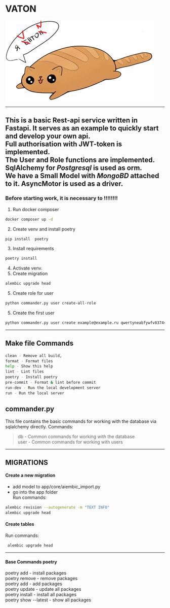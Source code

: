 # VATON
![](gH2pO7hOYz0.png)

--- 
This is a basic Rest-api service written in __Fastapi__. It serves as an example to quickly start and develop your own api.  
Full authorisation with JWT-token is implemented.  
The User and Role functions are implemented.  
__SqlAlchemy__ for *Postgresql* is used as orm.  
We have a Small Model with *MongoBD* attached to it. __AsyncMotor__ is used as a driver.  
--- 
### Before starting work, it is necessary to !!!!!!!! 

1) Run docker composer

```sh
docker composer up -d
```

2) Create venv and install poetry

```sh
pip install  poetry
```

3) Install requirements

```sh
poetry install
```

4) Activate venv.
4) Create migration

```sh
alembic upgrade head
```

5) Create role for user

```sh
python commander.py user create-all-role
```

5) Create the first user

```sh
python commander.py user create example@example.ru qwertyneabfywfv8374vf admin adminx
```

---


## Make file Commands
```sh
clean - Remove all build,  
format - Format files  
help - Show this help  
lint - Lint files  
poetry - Install poetry  
pre-commit - Format & lint before commit  
run-dev - Run the local development server  
run - Run the local server  
```

## commander.py

This file contains the basic commands for working with the database via sqlalchemy directly.
Commands:  
> db - Common commands for working with the database  
> user - Common commands for working with users

---

## MIGRATIONS

#### Create a new migration

- add model to app/core/aiembic_import.py
- go into the app folder  
Run commands:
``` sh
alembic revision --autogenerate -m "TEXT INFO"
alembic upgrade head
```

#### Create tables
Run commands:
```sh 
 alembic upgrade head
```
       

---

#### Base Commands poetry

poetry add - install packages  
poetry remove - remove packages  
poetry add - add packages  
poetry update - update all packages  
poetry install - install all packages  
poetry show --latest - show all packages  
